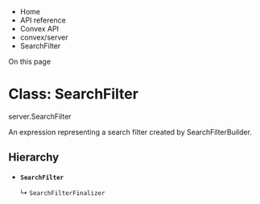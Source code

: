 <div>

<div>

<div>

<div>

-   Home
-   API reference
-   Convex API
-   convex/server
-   SearchFilter

<div>

On this page

</div>

<div>

<div>

# Class: SearchFilter

</div>

server.SearchFilter

An expression representing a search filter created by
SearchFilterBuilder.

## Hierarchy​

-   **`SearchFilter`**

    ↳ `SearchFilterFinalizer`

</div>

</div>

</div>

</div>

</div>
